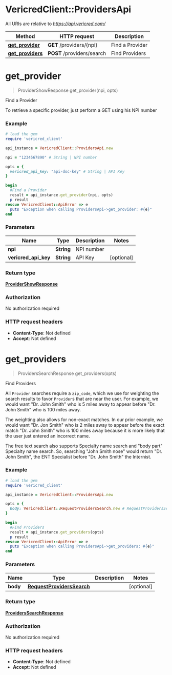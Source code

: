 # VericredClient::ProvidersApi

All URIs are relative to *https://api.vericred.com/*

Method | HTTP request | Description
------------- | ------------- | -------------
[**get_provider**](ProvidersApi.md#get_provider) | **GET** /providers/{npi} | Find a Provider
[**get_providers**](ProvidersApi.md#get_providers) | **POST** /providers/search | Find Providers


# **get_provider**
> ProviderShowResponse get_provider(npi, opts)

Find a Provider

To retrieve a specific provider, just perform a GET using his NPI number

### Example
```ruby
# load the gem
require 'vericred_client'

api_instance = VericredClient::ProvidersApi.new

npi = "1234567890" # String | NPI number

opts = { 
  vericred_api_key: "api-doc-key" # String | API Key
}

begin
  #Find a Provider
  result = api_instance.get_provider(npi, opts)
  p result
rescue VericredClient::ApiError => e
  puts "Exception when calling ProvidersApi->get_provider: #{e}"
end
```

### Parameters

Name | Type | Description  | Notes
------------- | ------------- | ------------- | -------------
 **npi** | **String**| NPI number | 
 **vericred_api_key** | **String**| API Key | [optional] 

### Return type

[**ProviderShowResponse**](ProviderShowResponse.md)

### Authorization

No authorization required

### HTTP request headers

 - **Content-Type**: Not defined
 - **Accept**: Not defined



# **get_providers**
> ProvidersSearchResponse get_providers(opts)

Find Providers

All `Provider` searches require a `zip_code`, which we use for weighting
the search results to favor `Provider`s that are near the user.  For example,
we would want "Dr. John Smith" who is 5 miles away to appear before
"Dr. John Smith" who is 100 miles away.

The weighting also allows for non-exact matches.  In our prior example, we
would want "Dr. Jon Smith" who is 2 miles away to appear before the exact
match "Dr. John Smith" who is 100 miles away because it is more likely that
the user just entered an incorrect name.

The free text search also supports Specialty name search and "body part"
Specialty name search.  So, searching "John Smith nose" would return
"Dr. John Smith", the ENT Specialist before "Dr. John Smith" the Internist.


### Example
```ruby
# load the gem
require 'vericred_client'

api_instance = VericredClient::ProvidersApi.new

opts = { 
  body: VericredClient::RequestProvidersSearch.new # RequestProvidersSearch | 
}

begin
  #Find Providers
  result = api_instance.get_providers(opts)
  p result
rescue VericredClient::ApiError => e
  puts "Exception when calling ProvidersApi->get_providers: #{e}"
end
```

### Parameters

Name | Type | Description  | Notes
------------- | ------------- | ------------- | -------------
 **body** | [**RequestProvidersSearch**](RequestProvidersSearch.md)|  | [optional] 

### Return type

[**ProvidersSearchResponse**](ProvidersSearchResponse.md)

### Authorization

No authorization required

### HTTP request headers

 - **Content-Type**: Not defined
 - **Accept**: Not defined



